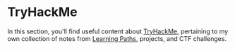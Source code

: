 # TryHackMe

In this section, you'll find useful content about [TryHackMe](https://tryhackme.com), pertaining to my own collection of notes from [Learning Paths](Learning%20Paths/index.md#about-learning-paths), projects, and CTF challenges. 